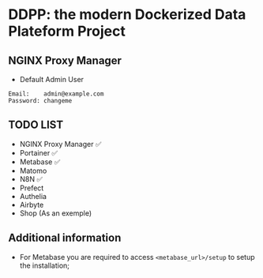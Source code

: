 # DDPP: the modern Dockerized Data Plateform Project

## NGINX Proxy Manager

* Default Admin User

```
Email:    admin@example.com
Password: changeme
```

## TODO LIST

- NGINX Proxy Manager ✅
- Portainer ✅
- Metabase ✅
- Matomo
- N8N ✅
- Prefect
- Authelia
- Airbyte
- Shop (As an exemple)

## Additional information

* For Metabase you are required to access ``<metabase_url>/setup`` to setup the installation;